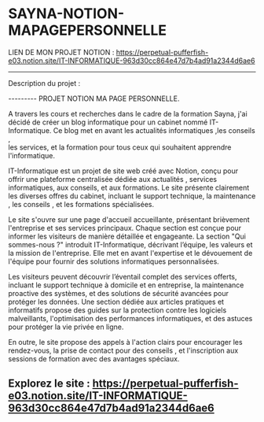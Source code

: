 # SAYNA-NOTION-MAPAGEPERSONNELLE
LIEN DE MON PROJET NOTION : https://perpetual-pufferfish-e03.notion.site/IT-INFORMATIQUE-963d30cc864e47d7b4ad91a2344d6ae6

---------------------------------------------------------------------------------------------
Description du projet :

---------  PROJET NOTION MA PAGE PERSONNELLE.

A travers les cours et recherches dans le cadre de la formation Sayna, j'ai décidé de créer un blog informatique 
pour un cabinet nommé IT-Informatique. Ce blog met en avant les actualités informatiques ,les conseils ,  
les services, et la formation pour tous ceux qui souhaitent apprendre l'informatique.

IT-Informatique est un projet de site web créé avec Notion, conçu pour offrir une plateforme centralisée 
dédiée aux actualités , services informatiques, aux conseils, et aux formations. Le site présente 
clairement les diverses offres du cabinet, incluant le support technique, la maintenance
, les conseils , et les formations spécialisées.

Le site s'ouvre sur une page d'accueil accueillante, présentant brièvement l'entreprise et ses services
principaux. Chaque section est conçue pour informer les visiteurs de manière détaillée et engageante.
La section "Qui sommes-nous ?" introduit IT-Informatique, décrivant l’équipe, les valeurs et la mission de l'entreprise.
Elle met en avant l'expertise et le dévouement de l'équipe pour fournir des solutions informatiques personnalisées.

Les visiteurs peuvent découvrir l’éventail complet des services offerts, incluant le support technique
à domicile et en entreprise, la maintenance proactive des systèmes, et des solutions de sécurité avancées 
pour protéger les données. Une section dédiée aux articles pratiques et informatifs propose des guides 
sur la protection contre les logiciels malveillants, l'optimisation des 
performances informatiques, et des astuces pour protéger la vie privée en ligne.

En outre, le site propose des appels à l'action clairs pour encourager
les rendez-vous, la prise de contact pour des conseils , et l'inscription 
aux sessions de formation avec des avantages spéciaux.

Explorez le site : https://perpetual-pufferfish-e03.notion.site/IT-INFORMATIQUE-963d30cc864e47d7b4ad91a2344d6ae6
--------------------------------------




